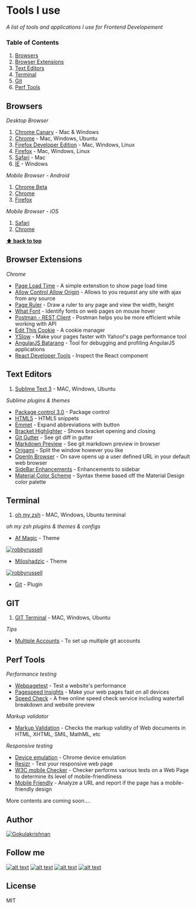 # Tools I use

*A list of tools and applications I use for Frontend Developement*

### Table of Contents
1. [Browsers](#browsers)
1. [Browser Extensions](#browser-extensions)
1. [Text Editors](#text-editors)
1. [Terminal](#terminal)
1. [Git](#git)
1. [Perf Tools](#perf-tools)

## Browsers

   *Desktop Browser* 

   1. <a href="https://www.google.com/chrome/browser/canary.html" target="_blank">Chrome Canary</a> - Mac & Windows
   1. <a href="http://www.google.com/chrome/" target="_blank">Chrome</a> - Mac, Windows, Ubuntu
   1. <a href="https://www.mozilla.org/en-US/firefox/developer/" target="_blank">Firefox Developer Edition</a> - Mac, Windows, Linux
   1. <a href="https://www.mozilla.org/en-US/firefox/new/" target="_blank">Firefox</a> - Mac, Windows, Linux
   1. <a href="https://support.apple.com/downloads/safari" target="_blank">Safari</a> - Mac
   1. <a href="http://windows.microsoft.com/en-in/internet-explorer/download-ie" target="_blank">IE</a> - Windows

*Mobile Browser - Android* 

   1. <a href="https://play.google.com/store/apps/details?id=com.chrome.beta&hl=en" target="_blank">Chrome Beta</a>
   1. <a href="https://play.google.com/store/apps/details?id=com.android.chrome&hl=en" target="_blank">Chrome</a>
   1. <a href="https://play.google.com/store/apps/details?id=org.mozilla.firefox&hl=en" target="_blank">Firefox</a>
   
*Mobile Browser - iOS*

   1. <a href="https://support.apple.com/downloads/safari" target="_blank">Safari</a>
   1. <a href="https://itunes.apple.com/in/app/chrome-web-browser-by-google/id535886823?mt=8" target="_blank">Chrome</a>

**[⬆ back to top](#table-of-contents)**

## Browser Extensions

   *Chrome* 
	
   * <a href="https://chrome.google.com/webstore/detail/page-load-time/fploionmjgeclbkemipmkogoaohcdbig?hl=en" target="_blank">Page Load Time</a> - A simple extenstion to show page load time
   * <a href="https://chrome.google.com/webstore/detail/allow-control-allow-origi/nlfbmbojpeacfghkpbjhddihlkkiljbi" target="_blank">Allow Control Allow Origin</a> - Allows to you request any site with ajax from any source 
   * <a href="https://chrome.google.com/webstore/detail/page-ruler/jlpkojjdgbllmedoapgfodplfhcbnbpn" target="_blank">Page Ruler</a> - Draw a ruler to any page and view the width, height 
   * <a href="https://chrome.google.com/webstore/detail/whatfont/jabopobgcpjmedljpbcaablpmlmfcogm" target="_blank">What Font</a> - Identify fonts on web pages on mouse hover
   * <a href="https://chrome.google.com/webstore/detail/postman-rest-client/fdmmgilgnpjigdojojpjoooidkmcomcm" target="_blank">Postman - REST Client</a> - Postman helps you be more efficient while working with API
   * <a href="http://www.editthiscookie.com/" target="_blank">Edit This Cookie</a> - A cookie manager
   * <a href="http://www.editthiscookie.com/" target="_blank">YSlow</a> - Make your pages faster with Yahoo!'s page performance tool
   * <a href="https://chrome.google.com/webstore/detail/yslow/ninejjcohidippngpapiilnmkgllmakh" target="_blank">AngularJS Batarang</a> - Tool for debugging and profiling AngularJS applications
   * <a href="https://chrome.google.com/webstore/detail/react-developer-tools/fmkadmapgofadopljbjfkapdkoienihi" target="_blank">React Developer Tools</a> - Inspect the React component
   
   
## Text Editors

   1. <a href="http://www.sublimetext.com/3" target="_blank">Sublime Text 3</a> - MAC, Windows, Ubuntu

*Sublime plugins & themes*

   * <a href="https://packagecontrol.io/installation" target="_blank">Package control 3.0</a> - Package control 
   * <a href="https://packagecontrol.io/packages/Emmet" target="_blank">HTML5</a> - HTML5 snippets
   * <a href="https://packagecontrol.io/packages/Emmet" target="_blank">Emmet</a> - Expand abbreviations with <Tab> button
   * <a href="https://packagecontrol.io/packages/BracketHighlighter" target="_blank">Bracket Highlighter</a> - Shows bracket opening and closing
   * <a href="https://packagecontrol.io/packages/GitGutter" target="_blank">Git Gutter</a> - See git diff in gutter
   * <a href="https://packagecontrol.io/packages/Markdown%20Preview" target="_blank">Markdown Preview</a> - See git markdown preview in browser
   * <a href="https://packagecontrol.io/packages/Origami" target="_blank">Origami</a> - Split the window however you like
   * <a href="https://packagecontrol.io/packages/OpenInBrowser" target="_blank">OpenIn Browser</a> - On save opens up a user defined URL in your default web browser
   * <a href="https://packagecontrol.io/packages/SideBarEnhancements" target="_blank">SideBar Enhancements</a> - Enhancements to sidebar
   * <a href="https://packagecontrol.io/packages/Material%20Color%20Scheme" target="_blank">Material Color Scheme</a> - Syntax theme based off the Material Design color palette


## Terminal

   1. <a href="https://github.com/robbyrussell/oh-my-zsh" target="_blank">oh my zsh</a> - MAC, Windows, Ubuntu terminal

*oh my zsh plugins & themes & configs*
   
   * <a href="https://github.com/robbyrussell/oh-my-zsh/wiki/Themes#af-magic" target="_blank">Af Magic</a> - Theme

   [![robbyrussell](https://cloud.githubusercontent.com/assets/2618447/6316860/70f310d8-ba03-11e4-973c-eb5eb6b5b289.png)](https://cloud.githubusercontent.com/assets/2618447/6316860/70f310d8-ba03-11e4-973c-eb5eb6b5b289.png)


   * <a href="https://github.com/robbyrussell/oh-my-zsh/wiki/Themes#miloshadzic" target="_blank">Miloshadzic</a> - Theme

   [![robbyrussell](https://cloud.githubusercontent.com/assets/2618447/6316748/51dc1eae-ba00-11e4-843d-379183044762.png)](https://cloud.githubusercontent.com/assets/2618447/6316748/51dc1eae-ba00-11e4-843d-379183044762.png)

   * <a href="https://github.com/robbyrussell/oh-my-zsh/wiki/Plugins#git" target="_blank">Git</a> - Plugin

## GIT

   1. <a href="https://help.github.com/articles/set-up-git/" target="_blank">GIT Terminal</a> - MAC, Windows, Ubuntu

*Tips*

   * <a href="http://code.tutsplus.com/tutorials/quick-tip-how-to-work-with-github-and-multiple-accounts--net-22574" target="_blank">Multiple Accounts</a> - To set up multiple git accounts


## Perf Tools

*Performance testing*
   
   * <a href="http://www.webpagetest.org/" target="_blank">Webpagetest</a> - Test a website's performance
   * <a href="https://developers.google.com/speed/pagespeed/insights/" target="_blank">Pagespeed Insights</a> - Make your web pages fast on all devices
   * <a href="https://tools.keycdn.com/speed" target="_blank">Speed Check</a> - A free online speed check service including waterfall breakdown and website preview

*Markup validator*

   * <a href="http://validator.w3.org/" target="_blank">Markup Validation</a> - Checks the markup validity of Web documents in HTML, XHTML, SMIL, MathML, etc

*Responsive testing*

   * <a href="https://developer.chrome.com/devtools/docs/device-mode" target="_blank">Device emulation</a> - Chrome device emulation
   * <a href="http://resizr.co/" target="_blank">Resizr</a> - Test your responsive web page
   * <a href="http://validator.w3.org/mobile/" target="_blank">W3C mobile Checker</a> - Checker performs various tests on a Web Page to determine its level of mobile-friendliness
   * <a href="https://www.google.com/webmasters/tools/mobile-friendly/" target="_blank">Mobile Friendly</a> - Analyze a URL and report if the page has a mobile-friendly design


More contents are coming soon....


## Author

[![Gokulakrishnan](https://avatars0.githubusercontent.com/u/2944237?v=3&s=72)](https://github.com/gokulkrishh)

## Follow me

[1.1]: http://i.imgur.com/tXSoThF.png (twitter icon with padding)
[2.1]: http://i.imgur.com/P3YfQoD.png (facebook icon with padding)
[3.1]: http://i.imgur.com/yCsTjba.png (google plus icon with padding)
[4.1]: http://i.imgur.com/0o48UoR.png (github icon with padding)

[1]: http://www.twitter.com/gokul_i
[2]: http://www.facebook.com/gokulkrishh
[3]: https://plus.google.com/+GokulKalaikoven
[4]: http://www.github.com/gokulkrishh

[![alt text][1.1]][1] [![alt text][2.1]][2] [![alt text][3.1]][3] [![alt text][4.1]][4]


License
----

MIT


